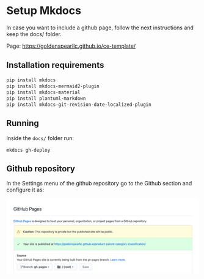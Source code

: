 # Setup Mkdocs

In case you want to include a github page, follow the next instructions and keep the docs/ folder. 

Page: https://goldenspearllc.github.io/ce-template/

## Installation requirements
```
pip install mkdocs
pip install mkdocs-mermaid2-plugin
pip install mkdocs-material
pip install plantuml-markdown
pip install mkdocs-git-revision-date-localized-plugin
```

## Running

Inside the `docs/` folder run:
```
mkdocs gh-deploy
```

## Github repository

In the Settings menu of the github repository go to the Github section and configure it as:

![gihub](docs/imgs/github_pages.png)